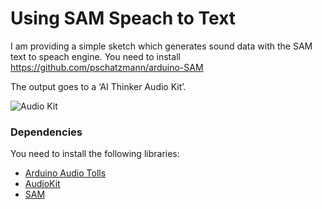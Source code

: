 # Using SAM Speach to Text

I am providing a simple sketch which generates sound data with the SAM text to speach engine.
You need to install https://github.com/pschatzmann/arduino-SAM

The output goes to a ‘AI Thinker Audio Kit’.

<img src="https://pschatzmann.github.io/arduino-audio-tools/resources/audio-toolkit.png" alt="Audio Kit" />

### Dependencies

You need to install the following libraries:

- [Arduino Audio Tolls](https://github.com/pschatzmann/arduino-audio-tools)
- [AudioKit](https://github.com/pschatzmann/arduino-audiokit)
- [SAM](https://github.com/pschatzmann/arduino-SAM)



